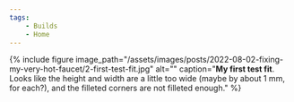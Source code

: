 ```yaml
---
tags: 
    - Builds
    - Home
---
```


{% include figure image_path="/assets/images/posts/2022-08-02-fixing-my-very-hot-faucet/2-first-test-fit.jpg" alt="" caption="**My first test fit**. Looks like the height and width are a little too wide (maybe by about 1 mm, for each?), and the filleted corners are not filleted enough." %}